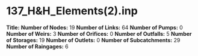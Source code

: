 # 137_H&H_Elements(2).inp
**Title:** 
**Number of Nodes:** 19
**Number of Links:** 64
**Number of Pumps:** 0
**Number of Weirs:** 3
**Number of Orifices:** 0
**Number of Outfalls:** 5
**Number of Storages:** 19
**Number of Outlets:** 0
**Number of Subcatchments:** 29
**Number of Raingages:** 6
